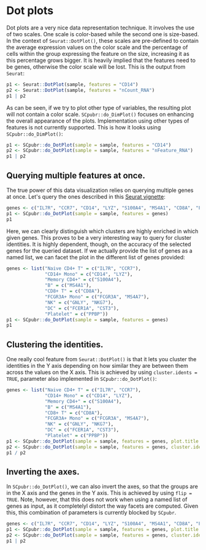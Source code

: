 # Dot plots

Dot plots are a very nice data representation technique. It involves the use of two scales. One scale is color-based while the second one is size-based. In the context of `Seurat::DotPlot()`, these scales are pre-defined to contain the average expression values on the color scale and the percentage of cells within the group expressing the feature on the size, increasing it as this percentage grows bigger. It is heavily implied that the features need to be genes, otherwise the color scale will be lost. This is the output from `Seurat`:






```r
p1 <- Seurat::DotPlot(sample, features = "CD14")
p2 <- Seurat::DotPlot(sample, features = "nCount_RNA")
p1 | p2
```
As can be seen, if we try to plot other type of variables, the resulting plot will not contain a color scale. `SCpubr::do_DimPlot()` focuses on enhancing the overall appearance of the plots. Implementation using other types of features is not currently supported. This is how it looks using `SCpubr::do_DimPlot()`:


```r
p1 <- SCpubr::do_DotPlot(sample = sample, features = "CD14")
p2 <- SCpubr::do_DotPlot(sample = sample, features = "nFeature_RNA")
p1 | p2
```

## Querying multiple features at once. 

The true power of this data visualization relies on querying multiple genes at once. Let's query the ones described in this [Seurat vignette](https://satijalab.org/seurat/articles/pbmc3k_tutorial.html#assigning-cell-type-identity-to-clusters-1):


```r
genes <- c("IL7R", "CCR7", "CD14", "LYZ", "S100A4", "MS4A1", "CD8A", "FCGR3A", "MS4A7", "GNLY", "NKG7", "FCER1A", "CST3", "PPBP")
p1 <- SCpubr::do_DotPlot(sample = sample, features = genes)
p1
```

Here, we can clearly distinguish which clusters are highly enriched in which given genes. This proves to be a very interesting way to query for cluster identities. It is highly dependent, though, on the accuracy of the selected genes for the queried dataset. If we actually provide the list of genes as a named list, we can facet the plot in the different list of genes provided:


```r
genes <- list("Naive CD4+ T" = c("IL7R", "CCR7"),
              "CD14+ Mono" = c("CD14", "LYZ"),
              "Memory CD4+" = c("S100A4"),
              "B" = c("MS4A1"),
              "CD8+ T" = c("CD8A"),
              "FCGR3A+ Mono" = c("FCGR3A", "MS4A7"),
              "NK" = c("GNLY", "NKG7"),
              "DC" = c("FCER1A", "CST3"),
              "Platelet" = c("PPBP"))
p1 <- SCpubr::do_DotPlot(sample = sample, features = genes)
p1
```

## Clustering the identities.

One really cool feature from `Seurat::DotPlot()` is that it lets you cluster the identities in the Y axis depending on how similar they are between them across the values on the X axis. This is achieved by using `cluster.idents = TRUE`, parameter also implemented in `SCpubr::do_DotPlot()`:


```r
genes <- list("Naive CD4+ T" = c("IL7R", "CCR7"),
              "CD14+ Mono" = c("CD14", "LYZ"),
              "Memory CD4+" = c("S100A4"),
              "B" = c("MS4A1"),
              "CD8+ T" = c("CD8A"),
              "FCGR3A+ Mono" = c("FCGR3A", "MS4A7"),
              "NK" = c("GNLY", "NKG7"),
              "DC" = c("FCER1A", "CST3"),
              "Platelet" = c("PPBP"))
p1 <- SCpubr::do_DotPlot(sample = sample, features = genes, plot.title = "Not clustered")
p2 <- SCpubr::do_DotPlot(sample = sample, features = genes, cluster.idents = TRUE, plot.title = "Clustered")
p1 / p2

```

## Inverting the axes.

In `SCpubr::do_DotPlot()`, we can also invert the axes, so that the groups are in the X axis and the genes in the Y axis. This is achieved by using `flip = TRUE`. Note, however, that this does not work when using a named list of genes as input, as it completelyl distort the way facets are computed. Given this, this combination of parameters is currently blocked by `SCpubr`.


```r
genes <- c("IL7R", "CCR7", "CD14", "LYZ", "S100A4", "MS4A1", "CD8A", "FCGR3A", "MS4A7", "GNLY", "NKG7", "FCER1A", "CST3", "PPBP")
p1 <- SCpubr::do_DotPlot(sample = sample, features = genes, plot.title = "Not clustered", flip = T)
p2 <- SCpubr::do_DotPlot(sample = sample, features = genes, cluster.idents = TRUE, plot.title = "Clustered", flip = T)
p1 | p2

```
